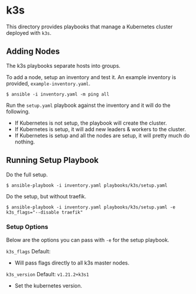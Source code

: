 # k3s
This directory provides playbooks that manage a Kubernetes cluster deployed with `k3s`.


## Adding Nodes
The k3s playbooks separate hosts into groups.

To add a node, setup an inventory and test it. An example inventory is provided, `example-inventory.yaml`.
```text
$ ansible -i inventory.yaml -m ping all
```

Run the `setup.yaml` playbook against the inventory and it will do the following.

* If Kubernetes is not setup, the playbook will create the cluster.
* If Kubernetes is setup, it will add new leaders & workers to the cluster.
* If Kubernetes is setup and all the nodes are setup, it will pretty much do nothing.

## Running Setup Playbook
Do the full setup.
```text
$ ansible-playbook -i inventory.yaml playbooks/k3s/setup.yaml
```

Do the setup, but without traefik.
```text
$ ansible-playbook -i inventory.yaml playbooks/k3s/setup.yaml -e k3s_flags="--disable traefik"
```
### Setup Options
Below are the options you can pass with `-e` for the setup playbook.

`k3s_flags` Default: ` `
* Will pass flags directly to all k3s master nodes.

`k3s_version` Default: `v1.21.2+k3s1`
* Set the kubernetes version.